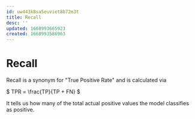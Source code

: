 ```yaml
---
id: uw443k8sa5euviet8b72m3t
title: Recall
desc: ''
updated: 1668993665923
created: 1668993586963
---
```

# Recall

Recall is a synonym for "True Positive Rate" and is calculated via

$
TPR = \frac{TP}{TP + FN}
$

It tells us how many of the total actual positive values the model classifies as positive.

